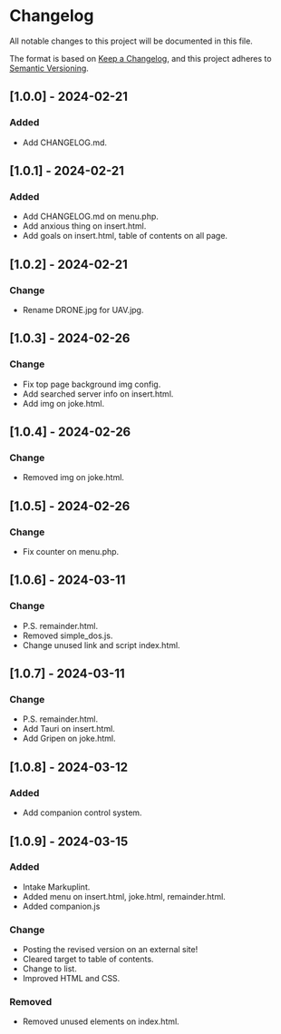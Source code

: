 # Changelog

All notable changes to this project will be documented in this file.

The format is based on [Keep a Changelog](https://keepachangelog.com/en/1.1.0/),
and this project adheres to [Semantic Versioning](https://semver.org/spec/v2.0.0.html).

## [1.0.0] - 2024-02-21

### Added

- Add CHANGELOG.md.

## [1.0.1] - 2024-02-21

### Added

- Add CHANGELOG.md on menu.php.
- Add anxious thing on insert.html.
- Add goals on insert.html, table of contents on all page.

## [1.0.2] - 2024-02-21

### Change

- Rename DRONE.jpg for UAV.jpg.

## [1.0.3] - 2024-02-26

### Change

- Fix top page background img config.
- Add searched server info on insert.html.
- Add img on joke.html.

## [1.0.4] - 2024-02-26

### Change

- Removed img on joke.html.

## [1.0.5] - 2024-02-26

### Change

 - Fix counter on menu.php.

## [1.0.6] - 2024-03-11

### Change

 - P.S. remainder.html.
 - Removed simple_dos.js.
 - Change unused link and script index.html.

## [1.0.7] - 2024-03-11

### Change

 - P.S. remainder.html.
 - Add Tauri on insert.html.
 - Add Gripen on joke.html.

## [1.0.8] - 2024-03-12

### Added

 - Add companion control system.

## [1.0.9] - 2024-03-15

### Added

 - Intake Markuplint.
 - Added menu on insert.html, joke.html, remainder.html.
 - Added companion.js

### Change

 - Posting the revised version on an external site!
 - Cleared target to table of contents.
 - Change to list.
 - Improved HTML and CSS.

### Removed

 - Removed unused elements on index.html.
